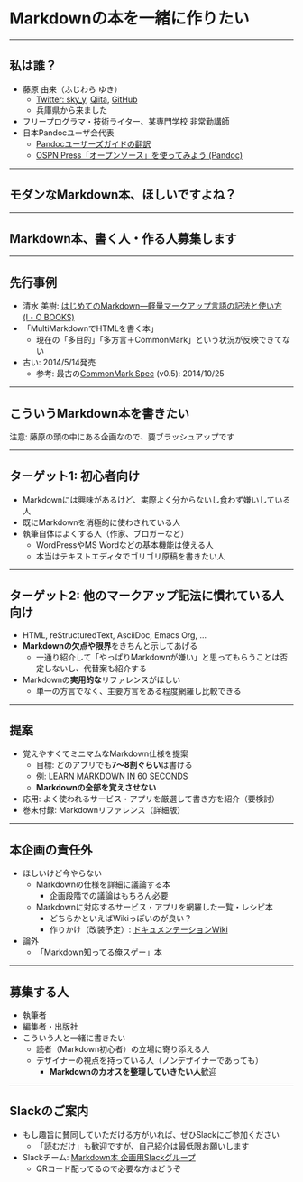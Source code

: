 # Markdownの本を一緒に作りたい

---

## 私は誰？

- 藤原 由来（ふじわら ゆき）
    - [Twitter: sky_y](https://twitter.com/sky_y), [Qiita](http://qiita.com/sky_y), [GitHub](https://github.com/sky-y)
    - 兵庫県から来ました
- フリープログラマ・技術ライター、某専門学校 非常勤講師
- 日本Pandocユーザ会代表
    - [Pandocユーザーズガイドの翻訳](http://sky-y.github.io/site-pandoc-jp/users-guide/)
    - [OSPN Press「オープンソース」を使ってみよう (Pandoc)](https://www.ospn.jp/press/20170705no52-useit-oss.html)

---

## モダンなMarkdown本、ほしいですよね？

---

## Markdown本、書く人・作る人募集します

---

## 先行事例

- 清水 美樹: [はじめてのMarkdown―軽量マークアップ言語の記法と使い方 (I・O BOOKS) ](http://www.amazon.co.jp/dp/4777518329/)
- 「MultiMarkdownでHTMLを書く本」
    - 現在の「多目的」「多方言＋CommonMark」という状況が反映できてない
- 古い: 2014/5/14発売
    - 参考: 最古の[CommonMark Spec](http://spec.commonmark.org/) (v0.5): 2014/10/25

---

## こういうMarkdown本を書きたい

注意: 藤原の頭の中にある企画なので、要ブラッシュアップです

---

## ターゲット1: 初心者向け

- Markdownには興味があるけど、実際よく分からないし食わず嫌いしている人
- 既にMarkdownを消極的に使わされている人
- 執筆自体はよくする人（作家、ブロガーなど）
    - WordPressやMS Wordなどの基本機能は使える人
    - 本当はテキストエディタでゴリゴリ原稿を書きたい人

---

## ターゲット2: 他のマークアップ記法に慣れている人向け

- HTML, reStructuredText, AsciiDoc, Emacs Org, ...
- **Markdownの欠点や限界**をきちんと示してあげる
    - 一通り紹介して「やっぱりMarkdownが嫌い」と思ってもらうことは否定しないし、代替案も紹介する
- Markdownの**実用的な**リファレンスがほしい
    - 単一の方言でなく、主要方言をある程度網羅し比較できる

---

## 提案

- 覚えやすくてミニマムなMarkdown仕様を提案
    - 目標: どのアプリでも**7～8割ぐらい**は書ける
    - 例: [LEARN MARKDOWN IN 60 SECONDS](http://commonmark.org/help/)
    - **Markdownの全部を覚えさせない**
- 応用: よく使われるサービス・アプリを厳選して書き方を紹介（要検討）
- 巻末付録: Markdownリファレンス（詳細版）

---

## 本企画の責任外

- ほしいけど今やらない
    - Markdownの仕様を詳細に議論する本
        - 企画段階での議論はもちろん必要
    - Markdownに対応するサービス・アプリを網羅した一覧・レシピ本
        - どちらかといえばWikiっぽいのが良い？
        - 作りかけ（改装予定）: [ドキュメンテーションWiki](https://github.com/doc-wiki-jp/wiki/wiki)
- 論外
    - 「Markdown知ってる俺スゲー」本

---

## 募集する人

- 執筆者
- 編集者・出版社
- こういう人と一緒に書きたい
    - 読者（Markdown初心者）の立場に寄り添える人
    - デザイナーの視点を持っている人（ノンデザイナーであっても）
        - **Markdownのカオスを整理していきたい人**歓迎

---

## Slackのご案内

- もし趣旨に賛同していただける方がいれば、ぜひSlackにご参加ください
    - 「読むだけ」も歓迎ですが、自己紹介は最低限お願いします
- Slackチーム: [Markdown本 企画用Slackグループ](https://docs.google.com/forms/d/e/1FAIpQLSeYB6pYtFl8DNcht4brArL2i3QwTR3e_EPY5e7dBZ_h1hQsVw/viewform)
    - QRコード配ってるので必要な方はどうぞ